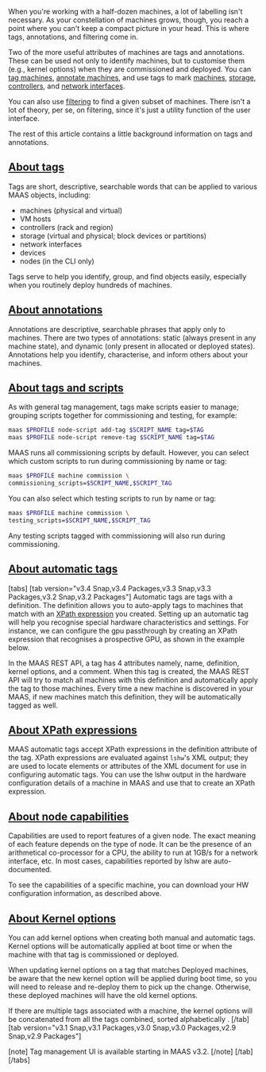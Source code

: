 <!-- "Device labels" -->
When you're working with a half-dozen machines, a lot of labelling isn't necessary.  As your constellation of machines grows, though, you reach a point where you can't keep a compact picture in your head.  This is where tags, annotations, and filtering come in.  

Two of the more useful attributes of machines are tags and annotations.  These can be used not only to identify machines, but to customise them (e.g., kernel options) when they are commissioned and deployed. You can [tag machines](/t/how-to-tag-machines/5928), [annotate machines](/t/how-to-annotate-machines/5929), and use tags to mark [machines](/t/how-to-use-machine-tags/5224), [storage](/t/how-to-use-storage-tags/5232), [controllers](/t/how-to-use-controller-tags/5216), and [network interfaces](/t/how-to-use-network-tags/5228).  

You can also use [filtering](/t/how-to-find-machines/5192) to find a given subset of machines.  There isn't a lot of theory, per se, on filtering, since it's just a utility function of the user interface.

The rest of this article contains a little background information on tags and annotations.

<a href="#heading--about-tags"><h2 id="heading--about-tags">About tags</h2></a>

Tags are short, descriptive, searchable words that can be applied to various MAAS objects, including:

- machines (physical and virtual)
- VM hosts
- controllers (rack and region)
- storage (virtual and physical; block devices or partitions)
- network interfaces
- devices
- nodes (in the CLI only)

Tags serve to help you identify, group, and find objects easily, especially when you routinely deploy hundreds of machines.


<a href="#heading--about-annotations"><h2 id="heading--about-annotations">About annotations</h2></a>

Annotations are descriptive, searchable phrases that apply only to machines.  There are two types of annotations: static (always present in any machine state), and dynamic (only present in allocated or deployed states).  Annotations help you identify, characterise, and inform others about your machines.


<a href="#heading--about-tags-and-scripts"><h2 id="heading--about-tags-and-scripts">About tags and scripts</h2></a>

As with general tag management, tags make scripts easier to manage; grouping scripts together for commissioning and testing, for example:

``` bash
maas $PROFILE node-script add-tag $SCRIPT_NAME tag=$TAG
maas $PROFILE node-script remove-tag $SCRIPT_NAME tag=$TAG
```

MAAS runs all commissioning scripts by default. However, you can select which custom scripts to run during commissioning by name or tag:

``` bash
maas $PROFILE machine commission \
commissioning_scripts=$SCRIPT_NAME,$SCRIPT_TAG
```

You can also select which testing scripts to run by name or tag:

``` bash
maas $PROFILE machine commission \
testing_scripts=$SCRIPT_NAME,$SCRIPT_TAG
```

Any testing scripts tagged with commissioning will also run during commissioning.

<a href="#heading--automatic-tags"><h2 id="heading--automatic-tags">About automatic tags</h2></a>

[tabs]
[tab version="v3.4 Snap,v3.4 Packages,v3.3 Snap,v3.3 Packages,v3.2 Snap,v3.2 Packages"]
Automatic tags are tags with a definition. The definition allows you to auto-apply tags to machines that match with an [XPath expression](#heading--xpath-expressions) you created. Setting up an automatic tag will help you recognise special hardware characteristics and settings. For instance, we can configure the gpu passthrough by creating an XPath expression that recognises a prospective GPU, as shown in the example below.  

In the MAAS REST API, a tag has 4 attributes namely, name, definition, kernel options, and a comment. When this tag is created, the MAAS REST API will try to match all machines with this definition and automatically apply the tag to those machines. Every time a new machine is discovered in your MAAS, if new machines match this definition, they will be automatically tagged as well.

<a href="#heading--xpath-expressions"><h2 id="heading--xpath-expressions">About XPath expressions</h2></a>

MAAS automatic tags accept XPath expressions in the definition attribute of the tag. XPath expressions are evaluated against `lshw`'s XML output; they are used to locate elements or attributes of the XML document for use in configuring automatic tags. You can use the lshw output in the hardware configuration details of a machine in MAAS and use that to create an XPath expression. 

<a href="#heading--node-capabilities"><h2 id="heading--node-capabilities">About node capabilities</h2></a>

Capabilities are used to report features of a given node. The exact meaning of each feature depends on the type of node. It can be the presence of an arithmetical co-processor for a CPU, the ability to run at 1GB/s for a network interface, etc. In most cases, capabilities reported by lshw are auto-documented.

To see the capabilities of a specific machine, you can download your HW configuration information, as described above.

<a href="#heading--kernel-options"><h2 id="heading--kernel-options">About Kernel options</h2></a>

You can add kernel options when creating both manual and automatic tags. Kernel options will be automatically applied at boot time or when the machine with that tag is commissioned or deployed. 

When updating kernel options on a tag that matches Deployed machines, be aware that the new kernel option will be applied during boot time, so you will need to release and re-deploy them to pick up the change. Otherwise, these deployed machines will have the old kernel options.

If there are multiple tags associated with a machine, the kernel options will be concatenated from all the tags combined, sorted alphabetically .
[/tab]
[tab version="v3.1 Snap,v3.1 Packages,v3.0 Snap,v3.0 Packages,v2.9 Snap,v2.9 Packages"]

[note]
Tag management UI is available starting in MAAS v3.2.
[/note]
[/tab]
[/tabs]



